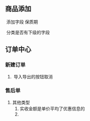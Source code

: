 ## 商品添加

​	添加字段     保质期

​	分类是否有下级的字段

## 订单中心

### 新建订单

1. ​	导入导出的按钮取消

### 售后单

1. 其他类型
    1. 实收金额是单价平均了优惠信息的
    2. 